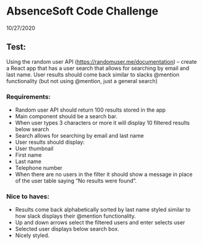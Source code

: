 # AbsenceSoft Code Challenge

10/27/2020

## Test:
Using the random user API (https://randomuser.me/documentation) – create a React app that has a user search that allows for searching by email and last name. User results should come back similar to slacks @mention functionality (but not using @mention, just a general search)

### Requirements:

- Random user API should return 100 results stored in the app
- Main component should be a search bar.
- When user types 3 characters or more it will display 10 filtered results below search
- Search allows for searching by email and last name
- User results should display:
- User thumbnail
- First name
- Last name
- Telephone number
- When there are no users in the filter it should show a message in place of the user table saying “No results were found”.

### Nice to haves:

- Results come back alphabetically sorted by last name styled similar to how slack displays their @mention functionality.
- Up and down arrows select the filtered users and enter selects user
- Selected user displays below search box.
- Nicely styled.
